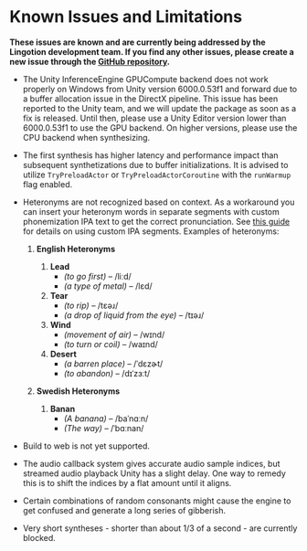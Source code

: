 # Known Issues and Limitations  
**These issues are known and are currently being addressed by the Lingotion development team. If you find any other issues, please create a new issue through the [GitHub repository](https://github.com/Lingotion/lingotion-thespeon-unity/issues/new).**
* The Unity InferenceEngine GPUCompute backend does not work properly on Windows from Unity version 6000.0.53f1 and forward due to a buffer allocation issue in the DirectX pipeline. This issue has been reported to the Unity team, and we will update the package as soon as a fix is released. Until then, please use a Unity Editor version lower than 6000.0.53f1 to use the GPU backend. On higher versions, please use the CPU backend when synthesizing.
* The first synthesis has higher latency and performance impact than subsequent synthetizations due to buffer initializations. It is advised to utilize `TryPreloadActor` or `TryPreloadActorCoroutine` with the `runWarmup` flag enabled.
* Heteronyms are not recognized based on context. As a workaround you can insert your heteronym words in separate segments with custom phonemization IPA text to get the correct pronunciation. See [this guide](./actor-control.md#controlling-pronunciation) for details on using custom IPA segments.
Examples of heteronyms:
   1. **English Heteronyms**  
      1. **Lead**  
         - *(to go first)* – /liːd/  
         - *(a type of metal)* – /lɛd/  
      2. **Tear**  
         - *(to rip)* – /tɛəɹ/  
         - *(a drop of liquid from the eye)* – /tɪəɹ/  
      3. **Wind**  
         - *(movement of air)* – /wɪnd/  
         - *(to turn or coil)* – /waɪnd/   
      4. **Desert**  
         - *(a barren place)* – /ˈdɛzɚt/  
         - *(to abandon)* – /dɪˈzɜːt/  

   2. **Swedish Heteronyms**  
      1. **Banan**  
         - *(A banana)* –  /baˈnɑːn/ 
         - *(The way)* – /ˈbɑːnan/  

* Build to web is not yet supported.
* The audio callback system gives accurate audio sample indices, but streamed audio playback Unity has a slight delay. One way to remedy this is to shift the indices by a flat amount until it aligns.
* Certain combinations of random consonants might cause the engine to get confused and generate a long series of gibberish. 
* Very short syntheses - shorter than about 1/3 of a second - are currently blocked.
